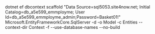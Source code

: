 dotnet ef dbcontext scaffold "Data Source=sql5053.site4now.net; Initial Catalog=db_a5e599_emmployme; User Id=db_a5e599_emmployme_admin;Password=Basket01!" Microsoft.EntityFrameworkCore.SqlServer -d -o Model  -c  Entities  --context-dir Context  -f --use-database-names --no-build


